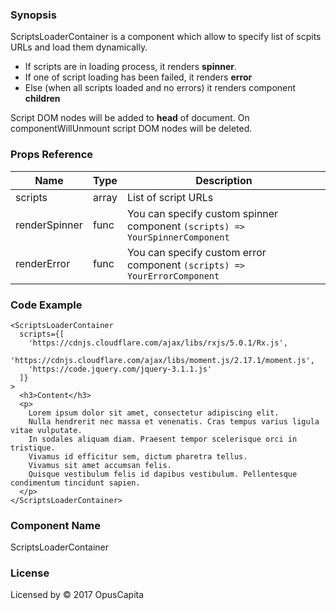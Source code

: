 ### Synopsis

ScriptsLoaderContainer is a component which allow to specify list of scpits URLs and load them dynamically.

* If scripts are in loading process, it renders **spinner**.
* If one of script loading has been failed, it renders **error**
* Else (when all scripts loaded and no errors) it renders component **children**

Script DOM nodes will be added to **head** of document.
On componentWillUnmount script DOM nodes will be deleted.

### Props Reference

| Name                          | Type                  | Description                                                |
| ------------------------------|:----------------------| -----------------------------------------------------------|
| scripts | array | List of script URLs |
| renderSpinner | func | You can specify custom spinner component `(scripts) => YourSpinnerComponent` |
| renderError | func | You can specify custom error component `(scripts) => YourErrorComponent` |

### Code Example

```
<ScriptsLoaderContainer
  scripts={[
    'https://cdnjs.cloudflare.com/ajax/libs/rxjs/5.0.1/Rx.js',
    'https://cdnjs.cloudflare.com/ajax/libs/moment.js/2.17.1/moment.js',
    'https://code.jquery.com/jquery-3.1.1.js'
  ]}
>
  <h3>Content</h3>
  <p>
    Lorem ipsum dolor sit amet, consectetur adipiscing elit.
    Nulla hendrerit nec massa et venenatis. Cras tempus varius ligula vitae vulputate.
    In sodales aliquam diam. Praesent tempor scelerisque orci in tristique.
    Vivamus id efficitur sem, dictum pharetra tellus.
    Vivamus sit amet accumsan felis.
    Quisque vestibulum felis id dapibus vestibulum. Pellentesque condimentum tincidunt sapien.
  </p>
</ScriptsLoaderContainer>
```

### Component Name

ScriptsLoaderContainer

### License

Licensed by © 2017 OpusCapita

